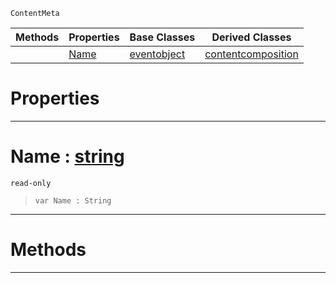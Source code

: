  `ContentMeta`

|Methods|Properties|Base Classes|Derived Classes|
|---|---|---|---|
| |[ Name](https://github.com/zeroengineteam/ZeroDocs/blob/master/code_reference/class_reference/contentitem.markdown#name-zero-engine-documen)|[eventobject](https://github.com/zeroengineteam/ZeroDocs/blob/master/code_reference/class_reference/eventobject.markdown)|[contentcomposition](https://github.com/zeroengineteam/ZeroDocs/blob/master/code_reference/class_reference/contentcomposition.markdown)|


 #  Properties


---  
 #  Name : [string](https://github.com/zeroengineteam/ZeroDocs/blob/master/code_reference/zilch_base_types/string.markdown)

 `read-only`

> 
> ``` lang=cpp, name=Zilch
> var Name : String


---  
 #  Methods


---  
 

 